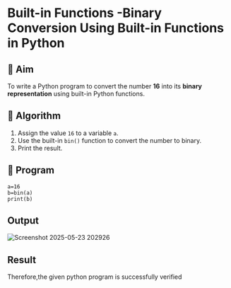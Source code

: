 # Built-in Functions -Binary Conversion Using Built-in Functions in Python

## 🎯 Aim
To write a Python program to convert the number **16** into its **binary representation** using built-in Python functions.

## 🧠 Algorithm
1. Assign the value `16` to a variable `a`.
2. Use the built-in `bin()` function to convert the number to binary.
3. Print the result.

## 🧾 Program

```
a=16
b=bin(a)
print(b)
```

## Output

![Screenshot 2025-05-23 202926](https://github.com/user-attachments/assets/6d067b16-9644-40c9-9f3a-b6c15c33af13)


## Result

Therefore,the given python program is successfully verified
